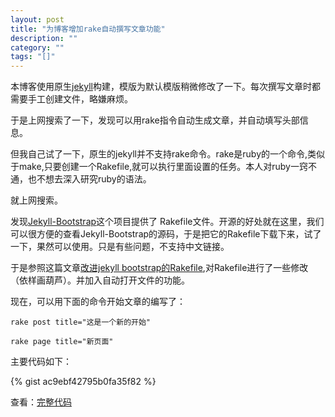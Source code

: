 ```yaml
---
layout: post
title: "为博客增加rake自动撰写文章功能"
description: ""
category: ""
tags: "[]"
---
```


本博客使用原生[jekyll](http://jekyllrb.com/)构建，模版为默认模版稍微修改了一下。每次撰写文章时都需要手工创建文件，略嫌麻烦。

于是上网搜索了一下，发现可以用rake指令自动生成文章，并自动填写头部信息。

但我自己试了一下，原生的jekyll并不支持rake命令。rake是ruby的一个命令,类似于make,只要创建一个Rakefile,就可以执行里面设置的任务。本人对ruby一窍不通，也不想去深入研究ruby的语法。

就上网搜索。

发现[Jekyll-Bootstrap](http://jekyllbootstrap.com/)这个项目提供了 Rakefile文件。开源的好处就在这里，我们可以很方便的查看Jekyll-Bootstrap的源码，于是把它的Rakefile下载下来，试了一下，果然可以使用。只是有些问题，不支持中文链接。

于是参照这篇文章[改进jekyll bootstrap的Rakefile](http://www.soooldier.com/blog/2013/04/27/gai-jin-jekyll-bootstrapde-rakefile/),对Rakefile进行了一些修改（依样画葫芦）。并加入自动打开文件的功能。

现在，可以用下面的命令开始文章的编写了：

`rake post title="这是一个新的开始"`

`rake page title="新页面"`

主要代码如下：

{% gist ac9ebf42795b0fa35f82 %}


查看：[完整代码](https://github.com/xuming/xuming.github.io/blob/master/Rakefile)
